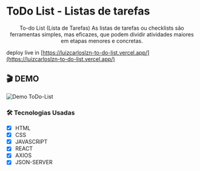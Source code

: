 # ToDo List - Listas de tarefas

<p align='center'>To-do List (Lista de Tarefas) As listas de tarefas ou checklists são ferramentas simples, mas eficazes, que podem dividir atividades maiores em etapas menores e concretas.</p>

deploy live in [https://luizcarloslzn-to-do-list.vercel.app/](https://luizcarloslzn-to-do-list.vercel.app/)

## 🎬 DEMO

![Demo ToDo-List](https://github.com/luizcarloslzn/ToDo-List/assets/117320155/1698037a-53b6-41b7-9d30-8e33d6ee89b0)


### 🛠 Tecnologias Usadas

- [x] HTML
- [x] CSS
- [x] JAVASCRIPT
- [x] REACT
- [x] AXIOS
- [x] JSON-SERVER
